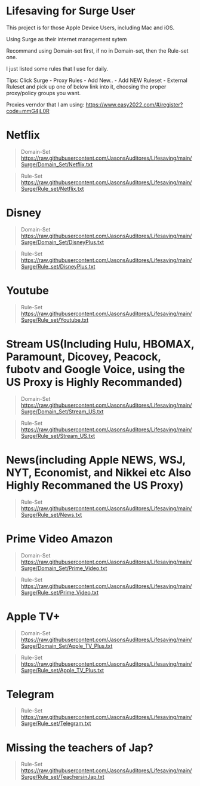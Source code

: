 # Lifesaving for Surge User
This project is for those Apple Device Users, including Mac and iOS.

Using Surge as their internet management sytem

Recommand using Domain-set first, if no in Domain-set, then the Rule-set one.

I just listed some rules that I use for daily.

Tips: Click Surge - Proxy Rules - Add New.. - Add NEW Ruleset - External Ruleset and pick up one of below link into it, choosing the proper proxy/policy groups you want.

Proxies verndor that I am using: https://www.easy2022.com/#/register?code=mmG4jL0R
# Netflix
> Domain-Set
https://raw.githubusercontent.com/JasonsAuditores/Lifesaving/main/Surge/Domain_Set/Netflix.txt

> Rule-Set
https://raw.githubusercontent.com/JasonsAuditores/Lifesaving/main/Surge/Rule_set/Netflix.txt
# Disney
> Domain-Set https://raw.githubusercontent.com/JasonsAuditores/Lifesaving/main/Surge/Domain_Set/DisneyPlus.txt

> Rule-Set
https://raw.githubusercontent.com/JasonsAuditores/Lifesaving/main/Surge/Rule_set/DisneyPlus.txt
# Youtube
> Rule-Set
https://raw.githubusercontent.com/JasonsAuditores/Lifesaving/main/Surge/Rule_set/Youtube.txt
# Stream US(Including Hulu, HBOMAX, Paramount, Dicovey, Peacock, fubotv and Google Voice, using the US Proxy is Highly Recommanded)
> Domain-Set
https://raw.githubusercontent.com/JasonsAuditores/Lifesaving/main/Surge/Domain_Set/Stream_US.txt

> Rule-Set
https://raw.githubusercontent.com/JasonsAuditores/Lifesaving/main/Surge/Rule_set/Stream_US.txt
# News(including Apple NEWS, WSJ, NYT, Economist, and Nikkei etc Also Highly Recommaned the US Proxy)
> Rule-Set
https://raw.githubusercontent.com/JasonsAuditores/Lifesaving/main/Surge/Rule_set/News.txt
# Prime Video Amazon
> Domain-Set
https://raw.githubusercontent.com/JasonsAuditores/Lifesaving/main/Surge/Domain_Set/Prime_Video.txt

> Rule-Set
https://raw.githubusercontent.com/JasonsAuditores/Lifesaving/main/Surge/Rule_set/Prime_Video.txt
# Apple TV+
> Domain-Set
https://raw.githubusercontent.com/JasonsAuditores/Lifesaving/main/Surge/Domain_Set/Apple_TV_Plus.txt

> Rule-Set
https://raw.githubusercontent.com/JasonsAuditores/Lifesaving/main/Surge/Rule_set/Apple_TV_Plus.txt
# Telegram
> Rule-Set
https://raw.githubusercontent.com/JasonsAuditores/Lifesaving/main/Surge/Rule_set/Telegram.txt
# Missing the teachers of Jap? 
> Rule-Set
https://raw.githubusercontent.com/JasonsAuditores/Lifesaving/main/Surge/Rule_set/TeachersinJap.txt
